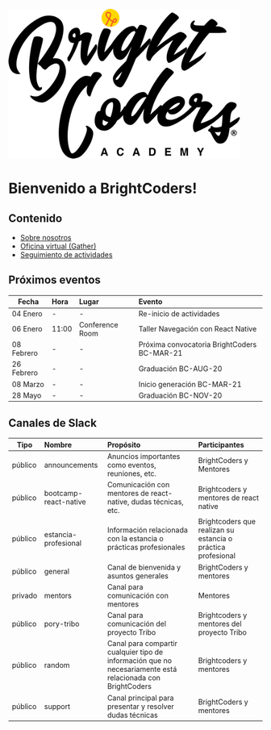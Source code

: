 ![Brightcoders logo](img/logo-bc.png)

# Bienvenido a BrightCoders!

## Contenido
- [Sobre nosotros](https://github.com/bright-coders/commons/tree/master/topics/about)
- [Oficina virtual (Gather)](https://gather.town/app/9eaLflBZw2S0ZfN1/BrightCodersU)
- [Seguimiento de actividades](https://github.com/bright-coders/commons/projects/1)

## Próximos eventos

| Fecha   | Hora | Lugar | Evento |
|---------|:-----|:------|:-------| 
| 04 Enero  | - | - | Re-inicio de actividades | 
| 06 Enero | 11:00 | Conference Room | Taller Navegación con React Native |
| 08 Febrero  | - | - | Próxima convocatoria BrightCoders BC-MAR-21 | 
| 26 Febrero  | - | - | Graduación BC-AUG-20 | 
| 08 Marzo  | - | - | Inicio generación BC-MAR-21 | 
| 28 Mayo  | - | - | Graduación BC-NOV-20 | 

## Canales de Slack


| Tipo   | Nombre | Propósito | Participantes |
|---------|:-----|:------|:-------|
| público | announcements | Anuncios importantes como eventos, reuniones, etc. | BrightCoders y Mentores |
| público | bootcamp-react-native | Comunicación con mentores de react-native, dudas técnicas, etc. | Brightcoders y mentores de react native |
| público | estancia-profesional | Información relacionada con la estancia o prácticas profesionales | Brightcoders que realizan su estancia o práctica profesional |
| público | general | Canal de bienvenida y asuntos generales | BrightCoders y mentores |
| privado | mentors | Canal para comunicación con mentores | Mentores |
| público | pory-tribo | Canal para comunicación del proyecto Tribo | Brightcoders y mentores del proyecto Tribo |
| público | random | Canal para compartir cualquier tipo de información que no necesariamente está relacionada con BrightCoders | Brightcoders y mentores |
| público | support | Canal principal para presentar y resolver dudas técnicas | BrightCoders y mentores |
